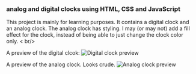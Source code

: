 ### analog and digital clocks using HTML, CSS and JavaScript

This project is mainly for learning purposes. 
It contains a digital clock and an analog clock.
The analog clock has styling. I may (or may not) add a fill effect for the clock, instead of being able to just change the clock color only. < br/>


A preview of the digital clcok: 
![Digital clock preview](https://github.com/theSlovak/clocks/blob/main/previews/digital.png) <br/>

A preview of the analog clock. Looks crude.
![Analog clock preview](https://github.com/theSlovak/clocks/blob/main/previews/analog-preview.png)
